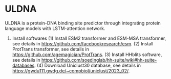 # ULDNA
ULDNA is a protein-DNA binding site predictor through integrating protein language models with LSTM-attention network.

1. Install softwares 
(1) Install ESM2 transformer and ESM-MSA transformer, see details in https://github.com/facebookresearch/esm. 
(2) Install ProtTrans transformer, see details in https://github.com/agemagician/ProtTrans.
(3) Install HHblits software, see details in https://github.com/soedinglab/hh-suite/wiki#hh-suite-databases. 
(4) Download Uniclust30 database, see details in https://gwdu111.gwdg.de/~compbiol/uniclust/2023_02/. 
